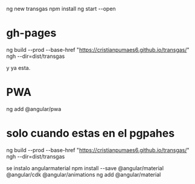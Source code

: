 ng new transgas
npm install
ng start --open

# gh-pages

ng build --prod --base-href "https://cristianpumaes6.github.io/transgas/"
ngh --dir=dist/transgas

y ya esta.

# PWA
ng add @angular/pwa


# solo cuando estas en el pgpahes
ng build --prod --base-href "https://cristianpumaes6.github.io/transgas/"
ngh --dir=dist/transgas


se instalo angularmaterial
npm install --save @angular/material @angular/cdk @angular/animations
ng add @angular/material